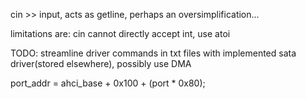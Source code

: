 cin >> input, acts as getline, perhaps an oversimplification...

limitations are: cin cannot directly accept int, use atoi

TODO: streamline driver commands in txt files with implemented sata driver(stored elsewhere), possibly use DMA

port_addr = ahci_base + 0x100 + (port * 0x80);
